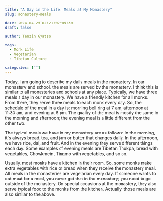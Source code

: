 ```yaml
---
title: "A Day in the Life: Meals at My Monastery"
slug: monastery-meals

date: 2024-04-25T02:21:07+05:30
draft: false

author: Tenzin Gyatso

tags:
  - Monk Life
  - Vegetarian
  - Tibetan Culture

categories: [""]
---
```


Today, I am going to describe my daily meals in the monastery. In our monastery and school, the meals are served by the monastery. I think this is similar to all monasteries and schools at any place. Typically, we have three meals a day in our monastery. We have a friendly kitchen for all monks. From there, they serve three meals to each monk every day. So, the schedule of the meal in a day is: morning bell ring at 7 am, afternoon at 11:30 am, and evening at 5 pm. The quality of the meal is mostly the same in the morning and afternoon; the evening meal is a little different from the other two.

The typical meals we have in my monastery are as follows: In the morning, it's always bread, tea, and jam or butter that changes daily. In the afternoon, we have rice, dal, and fruit. And in the evening they serve different things each day. Some examples of evening meals are Tibetan Thukpa, bread with vegetables, Chowkmein, Tingmo with vegetables, and so on.

Usually, most monks have a kitchen in their room. So, some monks make extra vegetables with rice or bread when they receive the monastery meal. All meals in the monasteries are vegetarian every day. If someone wants to eat meat for a meal, you never get that in the monastery; you need to go outside of the monastery. On special occasions at the monastery, they also serve typical food to the monks from the kitchen. Actually, those meals are also similar to the above.
